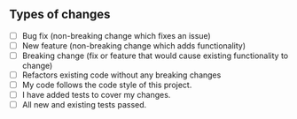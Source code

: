 ## Types of changes
<!--- What types of changes does your code introduce? Put an `x` in all the boxes that apply: -->
- [ ] Bug fix (non-breaking change which fixes an issue)
- [ ] New feature (non-breaking change which adds functionality)
- [ ] Breaking change (fix or feature that would cause existing functionality to change)
- [ ] Refactors existing code without any breaking changes
- [ ] My code follows the code style of this project.
- [ ] I have added tests to cover my changes.
- [ ] All new and existing tests passed.
